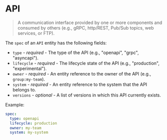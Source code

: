 # API

> A communication interface provided by one or more components and consumed by
> others (e.g., gRPC, http/REST, Pub/Sub topics, web services, or FTP).

The `spec` of an `API` entity has the following fields:

* `type` - *required* - The type of the API (e.g., "openapi", "grpc", "asyncapi").
* `lifecycle` - *required* - The lifecycle state of the API (e.g., "production", "experimental").
* `owner` - *required* - An entity reference to the owner of the API (e.g., `group:my-team`).
* `system` - *required* - An entity reference to the system that the API belongs to.
* `versions` - *optional* - A list of versions in which this API currently exists.

Example:

```yaml
spec:
  type: openapi
  lifecycle: production
  owner: my-team
  system: my-system
```

